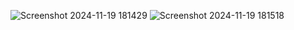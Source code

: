 ![Screenshot 2024-11-19 181429](https://github.com/user-attachments/assets/e82a41db-b1d8-4805-ad8b-83a967cd5412)
![Screenshot 2024-11-19 181518](https://github.com/user-attachments/assets/219a6119-1c6c-4af4-b9e1-4e2e18d531d8)

